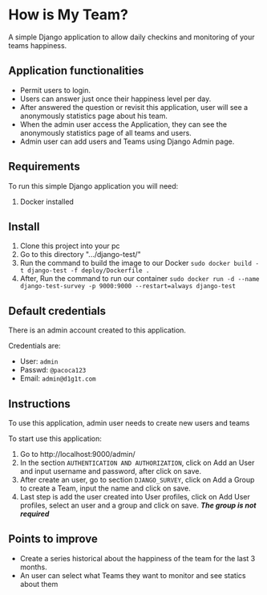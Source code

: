 # How is My Team?
A simple Django application to allow daily checkins and monitoring of your teams happiness.

## Application functionalities
* Permit users to login.
* Users can answer just once their happiness level per day.
* After answered the question or revisit this application, user will see a anonymously statistics page about his team. 
* When the admin user access the Application, they can see the anonymously statistics page of all teams and users.
* Admin user can add users and Teams using Django Admin page.

## Requirements

To run this simple Django application you will need:

1. Docker installed

## Install
1. Clone this project into your pc
2. Go to this directory ".../django-test/"
3. Run the command to build the image to our Docker ```sudo docker build -t django-test -f deploy/Dockerfile . ```
4. After, Run the command to run our container ```sudo docker run -d --name django-test-survey -p 9000:9000 --restart=always django-test```

## Default credentials
There is an admin account created to this application.

Credentials are:
* User: ``` admin ```
* Passwd: ``` @pacoca123 ```
* Email: ``` admin@d1g1t.com ```

## Instructions
To use this application, admin user needs to create new users and teams

To start use this application:
1. Go to http://localhost:9000/admin/
2. In the section ``` AUTHENTICATION AND AUTHORIZATION ```, click on Add an User and input username and password, after click on save.
3. After create an user, go to section ``` DJANGO_SURVEY ```, click on Add a Group to create a Team, input the name and click on save.
4. Last step is add the user created into User profiles, click on Add User profiles, select an user and a group and click on save. ***The group is not required***

## Points to improve
* Create a series historical about the happiness of the team for the last 3 months.
* An user can select what Teams they want to monitor and see statics about them
